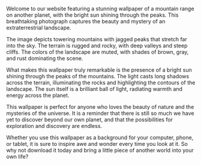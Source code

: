 <!--
Write me content for website with wallpaper "A photograph of a mountain range on another planet, with the bright sun shining through the peaks."
-->

<!--font:Poppins-->

Welcome to our website featuring a stunning wallpaper of a mountain range on another planet, with the bright sun shining through the peaks. This breathtaking photograph captures the beauty and mystery of an extraterrestrial landscape.

The image depicts towering mountains with jagged peaks that stretch far into the sky. The terrain is rugged and rocky, with deep valleys and steep cliffs. The colors of the landscape are muted, with shades of brown, gray, and rust dominating the scene.

What makes this wallpaper truly remarkable is the presence of a bright sun shining through the peaks of the mountains. The light casts long shadows across the terrain, illuminating the rocks and highlighting the contours of the landscape. The sun itself is a brilliant ball of light, radiating warmth and energy across the planet.

This wallpaper is perfect for anyone who loves the beauty of nature and the mysteries of the universe. It is a reminder that there is still so much we have yet to discover beyond our own planet, and that the possibilities for exploration and discovery are endless.

Whether you use this wallpaper as a background for your computer, phone, or tablet, it is sure to inspire awe and wonder every time you look at it. So why not download it today and bring a little piece of another world into your own life?
